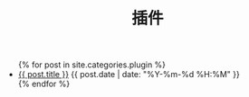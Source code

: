 ﻿---
layout: template
title: 插件
text: 欢迎沟通关于插件的一切问题。QQ:315633881
---
<ul>
	{% for post in site.categories.plugin %}
	<li>
	<a href="{{ site.baseurl }}{{ post.url }}">{{ post.title }}</a>
	<span>{{ post.date | date: "%Y-%m-%d %H:%M" }}</span>
	</li>
	{% endfor %}
</ul>
